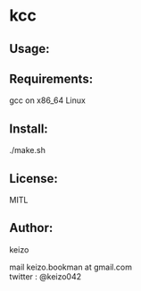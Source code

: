 kcc
===

Usage:
------


Requirements:
-------------
gcc on x86\_64 Linux 

Install:
--------
./make.sh  

License:
--------
MITL  

Author:
-------
keizo  

mail keizo.bookman at gmail.com  
twitter : @keizo042  
